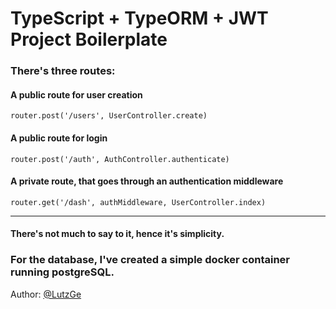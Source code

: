 # TypeScript + TypeORM + JWT Project Boilerplate
### There's three routes:
#### A public route for user creation
`router.post('/users', UserController.create)`

#### A public route for login 
`router.post('/auth', AuthController.authenticate)`

#### A private route, that goes through an authentication middleware
`router.get('/dash', authMiddleware, UserController.index)`

----------------
#### There's not much to say to it, hence it's simplicity.
### For the database, I've created a simple docker container running postgreSQL.


Author: [@LutzGe](https://github.com/LutzGe)